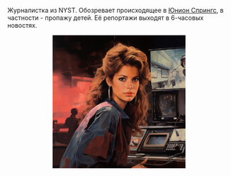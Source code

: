 Журналистка из NYST. Обозревает происходящее в [Юнион Спрингс](Юнион%20Спрингс.md), в частности - пропажу детей. Её репортажи выходят в 6-часовых новостях.

<p align="center">
<img src='/imgs/Синди%20Кроули.png' width="300">
</p>